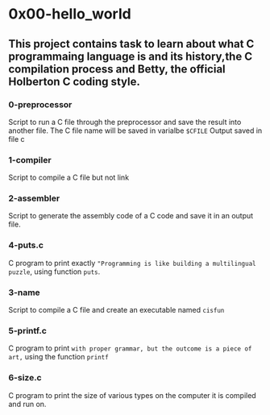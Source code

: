 # 0x00-hello_world
This project contains task to learn about what C programmaing language is and its history,the C compilation process and Betty, the official Holberton C coding style.
--------------------------------------------------------------------------------------

### 0-preprocessor
Script to run a C file through the preprocessor and save the result into another file.
The C file name will be saved in varialbe `$CFILE`
Output saved in file c
### 1-compiler
Script to compile a C file but not link
### 2-assembler
Script to generate the assembly code of a C code and save it in an output file.
### 4-puts.c
C program to print exactly `"Programming is like building a multilingual puzzle`, using function `puts`.
### 3-name
Script to compile a C file and create an executable named `cisfun`
### 5-printf.c
C program to print `with proper grammar, but the outcome is a piece of art,` using the function `printf`
### 6-size.c
C program to print the size of various types on the computer it is compiled and run on.

